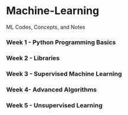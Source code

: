 # Machine-Learning
ML Codes, Concepts, and Notes

### Week 1 - Python Programming Basics ###
### Week 2 - Libraries ###
### Week 3 - Supervised Machine Learning  ###
### Week 4- Advanced Algorithms ###
### Week 5 - Unsupervised Learning ###


